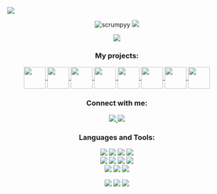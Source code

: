 <img draggable="false" src="https://i.imgur.com/oTBC8BY.png"></a>
<p align="center"> 
  <img src="https://komarev.com/ghpvc/?username=scrumpyy&label=Profile%20views&color=C02E52&style=pixel" alt="scrumpyy"/>
  <a href="https://uwu.gal/r/discord" target="_blank">
    <img draggable="false" style="width:119xp;height:20xp;" src="https://discord.com/api/guilds/721528373377105970/embed.png">
  </a>
</p>

<p align="center">
  <img src="https://readme-typing-svg.demolab.com/?lines=Hi+👋%2C+I'm+Isabelle!;I+want+to+go+to+space.;Even+though+I+study+Computer+Science;It+gets+confusing.&center=true&width=750&height=80&color=C02E52&vCenter=true&pause=500&size=30">
</p>

<h3 align="center">My projects:</h3>
<p align="center">
  <a href="https://scrumpbot.com" target="_blank">
    <img align="center" src="https://i.imgur.com/NoMrkGj.png" height="50" width="50" />
  </a> <a href="https://uwu.gal/nofishing" target="_blank">
    <img align="center" src="https://i.imgur.com/kplVAKd.png" height="50" width="50" />
  </a> <a href="https://1sabelle.dev/element" target="_blank">
    <img align="center" src="https://i.imgur.com/KCXJ4yk.png" height="50" width="50" />
  </a> <a href="https://crbn.cfd" target="_blank">
    <img align="center" src="https://i.imgur.com/aW3uyXU.png" height="50" width="50" />
  </a> <a href="https://1sabelle.dev/r/weezer/github" target="_blank">
    <img align="center" src="https://i.imgur.com/veAyp5O.png" height="50" width="50" />
  </a> <a href="https://1sabelle.dev/r/at-someone/github" target="_blank">
    <img align="center" src="https://i.imgur.com/3sbfvuO.png" height="50" width="50" />
  </a> <a href="https://1sabelle.dev/r/slowermode" target="_blank">
    <img align="center" src="https://i.imgur.com/rMuFtlH.png" height="50" width="50" />
  </a> <a href="https://github.com/Scrumpyy/pygeolocate" target="_blank">
    <img align="center" src="https://i.imgur.com/g3Euo2M.png" height="50" width="50" />
  </a>
</p>
<h3 align="center">Connect with me:</h3>
<p align="center">
  <a href="https://1sabelle.dev/r/youtube"  target="_blank">
    <img src="https://shields.io/badge/YouTube-Subscribe-C02E52?logo=youtube&style=for-the-badge&labelColor=ffffff&logoColor=C02E52">
  </a>
  <a href="https://1sabelle.dev/r/discord"  target="_blank">
    <img src="https://shields.io/badge/Discord-Join_and_DM_me!-C02E52?logo=discord&style=for-the-badge&labelColor=ffffff&logoColor=C02E52">
  </a>
</p>

<h3 align="center">Languages and Tools:</h3>
<p align="center">
  <img src="https://shields.io/badge/Python-5/5-C02E52?logo=python&style=for-the-badge&labelColor=ffffff&logoColor=C02E52">
  <img src="https://shields.io/badge/Figma-3/5-C02E52?logo=figma&style=for-the-badge&labelColor=ffffff&logoColor=C02E52">
  <img src="https://shields.io/badge/Flask-3/5-C02E52?logo=flask&style=for-the-badge&labelColor=ffffff&logoColor=C02E52">
  <img src="https://shields.io/badge/HTML-3/5-C02E52?logo=html5&style=for-the-badge&labelColor=ffffff&logoColor=C02E52">
  <br>
  <img src="https://shields.io/badge/MySQL-4/5-C02E52?logo=mysql&style=for-the-badge&labelColor=ffffff&logoColor=C02E52">
  <img src="https://shields.io/badge/Nginx-3/5-C02E52?logo=nginx&style=for-the-badge&labelColor=ffffff&logoColor=C02E52">
  <img src="https://shields.io/badge/OpenCV-2/5-C02E52?logo=opencv&style=for-the-badge&labelColor=ffffff&logoColor=C02E52">
  <img src="https://shields.io/badge/Jinja-5/5-C02E52?logo=jinja&style=for-the-badge&labelColor=ffffff&logoColor=C02E52">
  <br>
  <img src="https://shields.io/badge/SQLite-4/5-C02E52?logo=sqlite&style=for-the-badge&labelColor=ffffff&logoColor=C02E52">
  <img src="https://shields.io/badge/Java-2/5-C02E52?logo=java&style=for-the-badge&labelColor=ffffff&logoColor=C02E52">
  <img src="https://shields.io/badge/JavaScript-2/5-C02E52?logo=javascript&style=for-the-badge&labelColor=ffffff&logoColor=C02E52">

</p>

<p align="center">
  <img src="https://github-readme-stats-git-masterrstaa-rickstaa.vercel.app/api?hide_border=true&title_color=ffffff&icon_color=c02e52&text_color=ffffff&bg_color=0d1117&show_icons=true&count_private=true&username=Scrumpyy&ring_color=C02E52">
  <img src="https://github-readme-stats.vercel.app/api/top-langs/?username=Scrumpyy&layout=compact&hide_border=true&title_color=ffffff&icon_color=C02E52&text_color=ffffff&bg_color=0d1117&show_icons=true&count_private=true">
  <img src="https://streak-stats.demolab.com?user=Scrumpyy&hide_border=true&background=EBEBEB00&stroke=C02E52&ring=C02E52&fire=EBEBEB&currStreakNum=EBEBEB&currStreakLabel=EBEBEB&sideLabels=EBEBEB&sideNums=C02E52">
</p>

